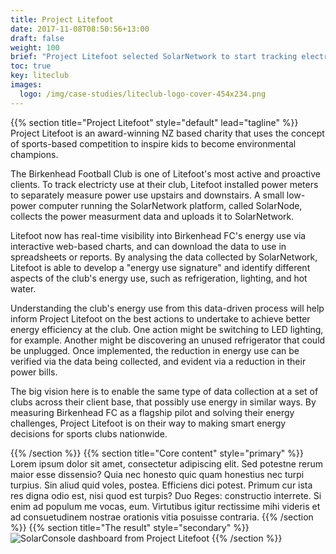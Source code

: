 ```yaml
---
title: Project Litefoot
date: 2017-11-08T08:50:56+13:00
draft: false
weight: 100
brief: "Project Litefoot selected SolarNetwork to start tracking electricity use at their sports clubs."
toc: true
key: liteclub
images:
  logo: /img/case-studies/liteclub-logo-cover-454x234.png
---
```

{{% section  title="Project Litefoot" style="default" lead="tagline" %}}
Project Litefoot is an award-winning NZ based charity that uses the concept of sports-based competition to inspire kids to become environmental champions.

The Birkenhead Football Club is one of Litefoot's most active and proactive clients. To track electricty use at their club, Litefoot installed power meters to separately measure power use upstairs and downstairs. A small low-power computer running the SolarNetwork platform, called SolarNode, collects the power measurment data and uploads it to SolarNetwork.

Litefoot now has real-time visibility into Birkenhead FC's energy use via interactive web-based charts, and can download the data to use in spreadsheets or reports. By analysing the data collected by SolarNetwork, Litefoot is able to develop a "energy use signature" and identify different aspects of the club's energy use, such as refrigeration, lighting, and hot water.

Understanding the club's energy use from this data-driven process will help inform Project Litefoot on the best actions to undertake to achieve better energy efficiency at the club. One action might be switching to LED lighting, for example. Another might be discovering an unused refrigerator that could be unplugged. Once implemented, the reduction in energy use can be verified via the data being collected, and evident via a reduction in their power bills.

The big vision here is to enable the same type of data collection at a set of clubs across their client base, that possibly use energy in similar ways. By measuring Birkenhead FC as a flagship pilot and solving their energy challenges, Project Litefoot is on their way to making smart energy decisions for sports clubs nationwide.

{{% /section %}}
{{% section  title="Core content" style="primary" %}}
Lorem ipsum dolor sit amet, consectetur adipiscing elit. Sed potestne rerum maior esse dissensio? Quia nec honesto quic quam honestius nec turpi turpius. Sin aliud quid voles, postea. Efficiens dici potest. Primum cur ista res digna odio est, nisi quod est turpis? Duo Reges: constructio interrete. Si enim ad populum me vocas, eum. Virtutibus igitur rectissime mihi videris et ad consuetudinem nostrae orationis vitia posuisse contraria.
{{% /section %}}
{{% section  title="The result" style="secondary" %}}
![SolarConsole dashboard from Project Litefoot](/img/case-studies/litefoot-console-fc.png)
{{% /section %}}
